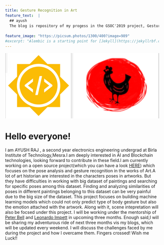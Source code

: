 ```yaml
---
title: Gesture Recognition in Art
feature_text:  |
  ## ayush
  The blog is repository of my progess in the GSOC'2019 project, Gesture Recognition in Art

feature_image: "https://picsum.photos/1300/400?image=989"
#excerpt: "Alembic is a starting point for [Jekyll](https://jekyllrbf.com/) projects. Rather than starting from scratch, this boilerplate is designed to get the ball rolling immediately. Install it, #configure it, tweak it, push it."
---
```

![log](media/logo.png)


# Hello everyone!

I am AYUSH RAJ , a second year electronics engineering undergrad at Birla Institute of Technology,Mesra.I am deeply interested in AI and Blockchain technologies, looking forward to contribute in     these field.I am currently working on a open source project(which you can have a look [HERE](https://github.com/llucifer97/Pose-analysis-of-art)) which focuses on the pose analysis and gesture recognition in the works of Art.A lot of art historian are interested in the characters poses in artworks. But they have difficulties in working with big dataset of paintings and searching for specific poses among this dataset. Finding and analyzing similarities of poses in different paintings belonging to this dataset can be very painful due to the big size of the dataset. This project focuses on building machine learning models which could not only predict type of body gesture but also the emotion attached with the artwork. Along with it, scene intepretation will also be focsed under this project. I will be working under the mentorship of  [Peter Bell](https://uni-erlangen.academia.edu/PeterBell) and [Leonardo Impett](http://www.biblhertz.it/en/institute/staff/staffdatabase/staff-details/ma-leonardo-impett/) in upcoming three months. 
Enough said,I will be sharing my adventurous ride of next three months vis my blogs, which will be updated every weekend. I will discuss the challenges faced by me during the project and how I overcame them.
Fingers crossed! Wish me Luck!! 
